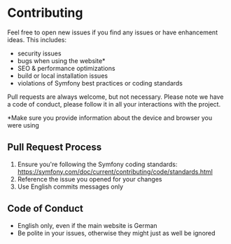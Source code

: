 # Contributing

Feel free to open new issues if you find any issues or have enhancement ideas.
This includes:
* security issues
* bugs when using the website*
* SEO & performance optimizations
* build or local installation issues
* violations of Symfony best practices or coding standards

Pull requests are always welcome, but not necessary.
Please note we have a code of conduct, please follow it in all your interactions with the project.

*Make sure you provide information about the device and browser you were using

## Pull Request Process

1. Ensure you're following the Symfony coding standards: https://symfony.com/doc/current/contributing/code/standards.html
2. Reference the issue you opened for your changes
3. Use English commits messages only

## Code of Conduct

* English only, even if the main website is German
* Be polite in your issues, otherwise they might just as well be ignored
